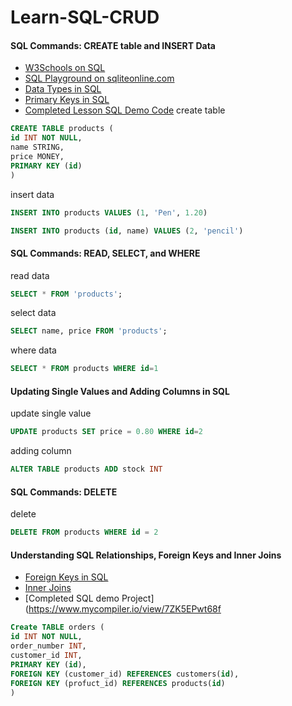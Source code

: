 # Learn-SQL-CRUD

#### SQL Commands: CREATE table and INSERT Data
- [W3Schools on SQL](https://www.w3schools.com/sql/)
- [SQL Playground on sqliteonline.com](https://sqliteonline.com/#fiddle-5bbdbaef7288bo2ajn2wly03)
- [Data Types in SQL](https://www.w3schools.com/sql/sql_datatypes.asp)
- [Primary Keys in SQL](https://www.w3schools.com/sql/sql_primarykey.asp)
- [Completed Lesson SQL Demo Code](https://www.mycompiler.io/view/08q0XDT7TFp)
create table
```sql
CREATE TABLE products (
id INT NOT NULL,
name STRING,
price MONEY,
PRIMARY KEY (id)
)
```
insert data
```sql
INSERT INTO products VALUES (1, 'Pen', 1.20)
```
```sql
INSERT INTO products (id, name) VALUES (2, 'pencil')
```

#### SQL Commands: READ, SELECT, and WHERE
read data
```sql
SELECT * FROM 'products';
```
select data
```sql
SELECT name, price FROM 'products';
```
where data
```sql
SELECT * FROM products WHERE id=1
```

#### Updating Single Values and Adding Columns in SQL
update single value
```sql
UPDATE products SET price = 0.80 WHERE id=2
```
adding column
```sql
ALTER TABLE products ADD stock INT
```

#### SQL Commands: DELETE
delete
```sql
DELETE FROM products WHERE id = 2
```

#### Understanding SQL Relationships, Foreign Keys and Inner Joins 
- [Foreign Keys in SQL](https://www.w3schools.com/sql/sql_foreignkey.asp)
- [Inner Joins](https://www.w3schools.com/sql/sql_join_inner.asp)
- [Completed SQL demo Project](https://www.mycompiler.io/view/7ZK5EPwt68f
```sql
Create TABLE orders (
id INT NOT NULL,
order_number INT,
customer_id INT,
PRIMARY KEY (id),
FOREIGN KEY (customer_id) REFERENCES customers(id),
FOREIGN KEY (profuct_id) REFERENCES products(id)
)
